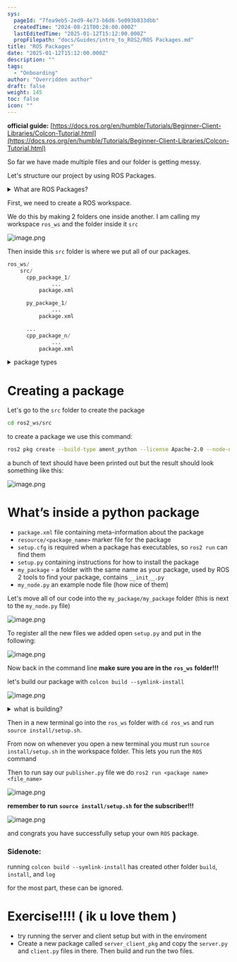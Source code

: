 ```yaml
---
sys:
  pageId: "7fea9eb5-2ed9-4e73-b6d6-5e093b833dbb"
  createdTime: "2024-08-21T00:28:00.000Z"
  lastEditedTime: "2025-01-12T15:12:00.000Z"
  propFilepath: "docs/Guides/intro_to_ROS2/ROS Packages.md"
title: "ROS Packages"
date: "2025-01-12T15:12:00.000Z"
description: ""
tags:
  - "Onboarding"
author: "Overridden author"
draft: false
weight: 145
toc: false
icon: ""
---
```


**official guide:** [https://docs.ros.org/en/humble/Tutorials/Beginner-Client-Libraries/Colcon-Tutorial.html](https://docs.ros.org/en/humble/Tutorials/Beginner-Client-Libraries/Colcon-Tutorial.html)

So far we have made multiple files and our folder is getting messy.

Let's structure our project by using ROS Packages.

<details>

<summary>What are ROS Packages?</summary>

ROS Packages are, as the name implies, packages of code that are highly sharable between ROS developers.

They consist of a folder, `package.xml` file, and source code

```python
      cpp_package_1/
		      ... imagine much code files here ..
          package.xml
```

</details>

First, we need to create a ROS workspace.

We do this by making 2 folders one inside another. I am calling my workspace `ros_ws` and the folder inside it `src`

![image.png](https://prod-files-secure.s3.us-west-2.amazonaws.com/d518164a-d88e-44d1-a4ee-3adb3bd8bce0/70706947-fd18-4537-a67b-e12946812d31/image.png?X-Amz-Algorithm=AWS4-HMAC-SHA256&X-Amz-Content-Sha256=UNSIGNED-PAYLOAD&X-Amz-Credential=ASIAZI2LB466VXBNV4K5%2F20250427%2Fus-west-2%2Fs3%2Faws4_request&X-Amz-Date=20250427T070747Z&X-Amz-Expires=3600&X-Amz-Security-Token=IQoJb3JpZ2luX2VjEL3%2F%2F%2F%2F%2F%2F%2F%2F%2F%2FwEaCXVzLXdlc3QtMiJGMEQCIGLaIch4yuDopcYF5UYInyV1%2FvPRkXs%2Bcn3tiLivCBTmAiAu7UtNrT4QFddAcwiPltPJmLHpNcneO3SkCujpQaAkzyr%2FAwhWEAAaDDYzNzQyMzE4MzgwNSIMVfbD6OELrLg918Q6KtwDZj3N3I4D%2BR7vHJ7%2BzJmEUHrUqYDE8jdwvcgdz96Urk6fBL5SPM6wEmgSTp1dYX8ZJxq0omY5ANdvgGW5kcY3ZrXUEKUM5Lv4AVT3M5qbb2meErS1micXLqtOjJXwpscnHi02SVUVAnJDqwOf7YqJ0dABkYIzdVzrhJ8%2BEOzTa%2F3Uv%2BgE1D7XZhagVWXpt9jjndgN5RdXi2jHkw8HwfEt1HO%2BVC%2B%2FbFd6pPe%2BQZxtMaB3hftcim7extYEV2cg87TWWJ5PasbWjqwkcxEo%2BpUnzBP1V2Y5%2BVmOaRB%2BrFyXeBjlq47sb9glQ8aSmyfq1WXdWIcvaVy7RnV3tqesU39Fk284hmS230x7ZExD75B0iAC%2F9h6C1tnnxWjVh7ORprcLXPRjGHIWGnqWUgQyg9UEcK3yihF8%2FUwEispG7KKFlUCzi3Ujv3GvVz%2BrIv92TBpUclpkrGUVhiPhPewuzkJ%2BVDa7it4YQpHvVARfzJhoOgzb%2Bd0nS%2BkgX1NkD9gllDuyHx98dgONNxgl4o9ioGNIAt6gjYIkKVs2VN24CaP9p2dI6FAH456SFk64GXO03oMPjdjsMfHVNgeLFcTi42Vz6yMYc48zL8ntm9kSkaxbaJqNsxHtpZ8lDaI3IgIw%2BOy2wAY6pgEB2A2jyT7L9uzYcVvwCJXkz7avVIxUFcXjRX%2BjRrywWIfFayh4sxp9v6EInjO4AdRfPXgDXuonSQh7DmotUYGqDzzAP6XDpz8ZGVBaTW0Ct2Q9KiltDkLSYWlxURDQ3E5abzbUHcy%2B36cWX2qeYQOhpUJB39XHRQpEH0JIwFAeIG2cvJeK6XJtbrA9FdHDjXsNL0T673rA9XKY%2FbI7JW2XeH9JVeVS&X-Amz-Signature=9b108e92ac4fa9a477ebdc745160de6c48c9f9ba06f8e1eab74db9d0368c4d8c&X-Amz-SignedHeaders=host&x-id=GetObject)

Then inside this `src` folder is where we put all of our packages.

```python
ros_ws/
    src/
      cpp_package_1/
		      ...
          package.xml

      py_package_1/
		      ...
          package.xml

      ...
      cpp_package_n/
		      ...
          package.xml

```

<details>

<summary>package types</summary>

packages can be either `C++` or python.

the intern file structure is different for each but for this guide we will stick to creating python packages

</details>

# Creating a package

Let's go to the `src` folder to create the package

```bash
cd ros2_ws/src
```

to create a package we use this command:

```bash
ros2 pkg create --build-type ament_python --license Apache-2.0 --node-name my_node my_package
```

a bunch of text should have been printed out but the result should look something like this:

![image.png](https://prod-files-secure.s3.us-west-2.amazonaws.com/d518164a-d88e-44d1-a4ee-3adb3bd8bce0/e6cf1e3f-8512-4a3e-b131-079f800bf3e8/image.png?X-Amz-Algorithm=AWS4-HMAC-SHA256&X-Amz-Content-Sha256=UNSIGNED-PAYLOAD&X-Amz-Credential=ASIAZI2LB466VXBNV4K5%2F20250427%2Fus-west-2%2Fs3%2Faws4_request&X-Amz-Date=20250427T070747Z&X-Amz-Expires=3600&X-Amz-Security-Token=IQoJb3JpZ2luX2VjEL3%2F%2F%2F%2F%2F%2F%2F%2F%2F%2FwEaCXVzLXdlc3QtMiJGMEQCIGLaIch4yuDopcYF5UYInyV1%2FvPRkXs%2Bcn3tiLivCBTmAiAu7UtNrT4QFddAcwiPltPJmLHpNcneO3SkCujpQaAkzyr%2FAwhWEAAaDDYzNzQyMzE4MzgwNSIMVfbD6OELrLg918Q6KtwDZj3N3I4D%2BR7vHJ7%2BzJmEUHrUqYDE8jdwvcgdz96Urk6fBL5SPM6wEmgSTp1dYX8ZJxq0omY5ANdvgGW5kcY3ZrXUEKUM5Lv4AVT3M5qbb2meErS1micXLqtOjJXwpscnHi02SVUVAnJDqwOf7YqJ0dABkYIzdVzrhJ8%2BEOzTa%2F3Uv%2BgE1D7XZhagVWXpt9jjndgN5RdXi2jHkw8HwfEt1HO%2BVC%2B%2FbFd6pPe%2BQZxtMaB3hftcim7extYEV2cg87TWWJ5PasbWjqwkcxEo%2BpUnzBP1V2Y5%2BVmOaRB%2BrFyXeBjlq47sb9glQ8aSmyfq1WXdWIcvaVy7RnV3tqesU39Fk284hmS230x7ZExD75B0iAC%2F9h6C1tnnxWjVh7ORprcLXPRjGHIWGnqWUgQyg9UEcK3yihF8%2FUwEispG7KKFlUCzi3Ujv3GvVz%2BrIv92TBpUclpkrGUVhiPhPewuzkJ%2BVDa7it4YQpHvVARfzJhoOgzb%2Bd0nS%2BkgX1NkD9gllDuyHx98dgONNxgl4o9ioGNIAt6gjYIkKVs2VN24CaP9p2dI6FAH456SFk64GXO03oMPjdjsMfHVNgeLFcTi42Vz6yMYc48zL8ntm9kSkaxbaJqNsxHtpZ8lDaI3IgIw%2BOy2wAY6pgEB2A2jyT7L9uzYcVvwCJXkz7avVIxUFcXjRX%2BjRrywWIfFayh4sxp9v6EInjO4AdRfPXgDXuonSQh7DmotUYGqDzzAP6XDpz8ZGVBaTW0Ct2Q9KiltDkLSYWlxURDQ3E5abzbUHcy%2B36cWX2qeYQOhpUJB39XHRQpEH0JIwFAeIG2cvJeK6XJtbrA9FdHDjXsNL0T673rA9XKY%2FbI7JW2XeH9JVeVS&X-Amz-Signature=53c76f0f88e2704e985cdad82195dc5ff3c197ed389f811b1b97fbe2d308683c&X-Amz-SignedHeaders=host&x-id=GetObject)

# What’s inside a python package

- `package.xml` file containing meta-information about the package
- `resource/<package_name>` marker file for the package
- `setup.cfg` is required when a package has executables, so `ros2 run` can find them
- `setup.py` containing instructions for how to install the package
- `my_package` - a folder with the same name as your package, used by ROS 2 tools to find your package, contains `__init__.py`
- `my_node.py` an example node file (how nice of them)

Let's move all of our code into the `my_package/my_package` folder (this is next to the `my_node.py` file)

![image.png](https://prod-files-secure.s3.us-west-2.amazonaws.com/d518164a-d88e-44d1-a4ee-3adb3bd8bce0/9ce58f11-0da9-4d3e-b86d-506a9685d378/image.png?X-Amz-Algorithm=AWS4-HMAC-SHA256&X-Amz-Content-Sha256=UNSIGNED-PAYLOAD&X-Amz-Credential=ASIAZI2LB466VXBNV4K5%2F20250427%2Fus-west-2%2Fs3%2Faws4_request&X-Amz-Date=20250427T070747Z&X-Amz-Expires=3600&X-Amz-Security-Token=IQoJb3JpZ2luX2VjEL3%2F%2F%2F%2F%2F%2F%2F%2F%2F%2FwEaCXVzLXdlc3QtMiJGMEQCIGLaIch4yuDopcYF5UYInyV1%2FvPRkXs%2Bcn3tiLivCBTmAiAu7UtNrT4QFddAcwiPltPJmLHpNcneO3SkCujpQaAkzyr%2FAwhWEAAaDDYzNzQyMzE4MzgwNSIMVfbD6OELrLg918Q6KtwDZj3N3I4D%2BR7vHJ7%2BzJmEUHrUqYDE8jdwvcgdz96Urk6fBL5SPM6wEmgSTp1dYX8ZJxq0omY5ANdvgGW5kcY3ZrXUEKUM5Lv4AVT3M5qbb2meErS1micXLqtOjJXwpscnHi02SVUVAnJDqwOf7YqJ0dABkYIzdVzrhJ8%2BEOzTa%2F3Uv%2BgE1D7XZhagVWXpt9jjndgN5RdXi2jHkw8HwfEt1HO%2BVC%2B%2FbFd6pPe%2BQZxtMaB3hftcim7extYEV2cg87TWWJ5PasbWjqwkcxEo%2BpUnzBP1V2Y5%2BVmOaRB%2BrFyXeBjlq47sb9glQ8aSmyfq1WXdWIcvaVy7RnV3tqesU39Fk284hmS230x7ZExD75B0iAC%2F9h6C1tnnxWjVh7ORprcLXPRjGHIWGnqWUgQyg9UEcK3yihF8%2FUwEispG7KKFlUCzi3Ujv3GvVz%2BrIv92TBpUclpkrGUVhiPhPewuzkJ%2BVDa7it4YQpHvVARfzJhoOgzb%2Bd0nS%2BkgX1NkD9gllDuyHx98dgONNxgl4o9ioGNIAt6gjYIkKVs2VN24CaP9p2dI6FAH456SFk64GXO03oMPjdjsMfHVNgeLFcTi42Vz6yMYc48zL8ntm9kSkaxbaJqNsxHtpZ8lDaI3IgIw%2BOy2wAY6pgEB2A2jyT7L9uzYcVvwCJXkz7avVIxUFcXjRX%2BjRrywWIfFayh4sxp9v6EInjO4AdRfPXgDXuonSQh7DmotUYGqDzzAP6XDpz8ZGVBaTW0Ct2Q9KiltDkLSYWlxURDQ3E5abzbUHcy%2B36cWX2qeYQOhpUJB39XHRQpEH0JIwFAeIG2cvJeK6XJtbrA9FdHDjXsNL0T673rA9XKY%2FbI7JW2XeH9JVeVS&X-Amz-Signature=48b24699c5937c5a6dbe141c15f2e9b2a8d3c1438b4a81deaf99fc37583b4b0a&X-Amz-SignedHeaders=host&x-id=GetObject)

To register all the new files we added open `setup.py` and put in the following:

![image.png](https://prod-files-secure.s3.us-west-2.amazonaws.com/d518164a-d88e-44d1-a4ee-3adb3bd8bce0/1cd7c262-4cae-4496-9d75-c178537d24a2/image.png?X-Amz-Algorithm=AWS4-HMAC-SHA256&X-Amz-Content-Sha256=UNSIGNED-PAYLOAD&X-Amz-Credential=ASIAZI2LB466VXBNV4K5%2F20250427%2Fus-west-2%2Fs3%2Faws4_request&X-Amz-Date=20250427T070747Z&X-Amz-Expires=3600&X-Amz-Security-Token=IQoJb3JpZ2luX2VjEL3%2F%2F%2F%2F%2F%2F%2F%2F%2F%2FwEaCXVzLXdlc3QtMiJGMEQCIGLaIch4yuDopcYF5UYInyV1%2FvPRkXs%2Bcn3tiLivCBTmAiAu7UtNrT4QFddAcwiPltPJmLHpNcneO3SkCujpQaAkzyr%2FAwhWEAAaDDYzNzQyMzE4MzgwNSIMVfbD6OELrLg918Q6KtwDZj3N3I4D%2BR7vHJ7%2BzJmEUHrUqYDE8jdwvcgdz96Urk6fBL5SPM6wEmgSTp1dYX8ZJxq0omY5ANdvgGW5kcY3ZrXUEKUM5Lv4AVT3M5qbb2meErS1micXLqtOjJXwpscnHi02SVUVAnJDqwOf7YqJ0dABkYIzdVzrhJ8%2BEOzTa%2F3Uv%2BgE1D7XZhagVWXpt9jjndgN5RdXi2jHkw8HwfEt1HO%2BVC%2B%2FbFd6pPe%2BQZxtMaB3hftcim7extYEV2cg87TWWJ5PasbWjqwkcxEo%2BpUnzBP1V2Y5%2BVmOaRB%2BrFyXeBjlq47sb9glQ8aSmyfq1WXdWIcvaVy7RnV3tqesU39Fk284hmS230x7ZExD75B0iAC%2F9h6C1tnnxWjVh7ORprcLXPRjGHIWGnqWUgQyg9UEcK3yihF8%2FUwEispG7KKFlUCzi3Ujv3GvVz%2BrIv92TBpUclpkrGUVhiPhPewuzkJ%2BVDa7it4YQpHvVARfzJhoOgzb%2Bd0nS%2BkgX1NkD9gllDuyHx98dgONNxgl4o9ioGNIAt6gjYIkKVs2VN24CaP9p2dI6FAH456SFk64GXO03oMPjdjsMfHVNgeLFcTi42Vz6yMYc48zL8ntm9kSkaxbaJqNsxHtpZ8lDaI3IgIw%2BOy2wAY6pgEB2A2jyT7L9uzYcVvwCJXkz7avVIxUFcXjRX%2BjRrywWIfFayh4sxp9v6EInjO4AdRfPXgDXuonSQh7DmotUYGqDzzAP6XDpz8ZGVBaTW0Ct2Q9KiltDkLSYWlxURDQ3E5abzbUHcy%2B36cWX2qeYQOhpUJB39XHRQpEH0JIwFAeIG2cvJeK6XJtbrA9FdHDjXsNL0T673rA9XKY%2FbI7JW2XeH9JVeVS&X-Amz-Signature=873577a4eb533e4a239311ff955a4e54cd3be747f42f6119fef3313757d93f22&X-Amz-SignedHeaders=host&x-id=GetObject)

Now back in the command line **make sure you are in the** **`ros_ws`** **folder!!!**

let's build our package with `colcon build --symlink-install`

![image.png](https://prod-files-secure.s3.us-west-2.amazonaws.com/d518164a-d88e-44d1-a4ee-3adb3bd8bce0/2f2a0d27-b173-48fd-b189-5f5c0ce65619/image.png?X-Amz-Algorithm=AWS4-HMAC-SHA256&X-Amz-Content-Sha256=UNSIGNED-PAYLOAD&X-Amz-Credential=ASIAZI2LB466VXBNV4K5%2F20250427%2Fus-west-2%2Fs3%2Faws4_request&X-Amz-Date=20250427T070747Z&X-Amz-Expires=3600&X-Amz-Security-Token=IQoJb3JpZ2luX2VjEL3%2F%2F%2F%2F%2F%2F%2F%2F%2F%2FwEaCXVzLXdlc3QtMiJGMEQCIGLaIch4yuDopcYF5UYInyV1%2FvPRkXs%2Bcn3tiLivCBTmAiAu7UtNrT4QFddAcwiPltPJmLHpNcneO3SkCujpQaAkzyr%2FAwhWEAAaDDYzNzQyMzE4MzgwNSIMVfbD6OELrLg918Q6KtwDZj3N3I4D%2BR7vHJ7%2BzJmEUHrUqYDE8jdwvcgdz96Urk6fBL5SPM6wEmgSTp1dYX8ZJxq0omY5ANdvgGW5kcY3ZrXUEKUM5Lv4AVT3M5qbb2meErS1micXLqtOjJXwpscnHi02SVUVAnJDqwOf7YqJ0dABkYIzdVzrhJ8%2BEOzTa%2F3Uv%2BgE1D7XZhagVWXpt9jjndgN5RdXi2jHkw8HwfEt1HO%2BVC%2B%2FbFd6pPe%2BQZxtMaB3hftcim7extYEV2cg87TWWJ5PasbWjqwkcxEo%2BpUnzBP1V2Y5%2BVmOaRB%2BrFyXeBjlq47sb9glQ8aSmyfq1WXdWIcvaVy7RnV3tqesU39Fk284hmS230x7ZExD75B0iAC%2F9h6C1tnnxWjVh7ORprcLXPRjGHIWGnqWUgQyg9UEcK3yihF8%2FUwEispG7KKFlUCzi3Ujv3GvVz%2BrIv92TBpUclpkrGUVhiPhPewuzkJ%2BVDa7it4YQpHvVARfzJhoOgzb%2Bd0nS%2BkgX1NkD9gllDuyHx98dgONNxgl4o9ioGNIAt6gjYIkKVs2VN24CaP9p2dI6FAH456SFk64GXO03oMPjdjsMfHVNgeLFcTi42Vz6yMYc48zL8ntm9kSkaxbaJqNsxHtpZ8lDaI3IgIw%2BOy2wAY6pgEB2A2jyT7L9uzYcVvwCJXkz7avVIxUFcXjRX%2BjRrywWIfFayh4sxp9v6EInjO4AdRfPXgDXuonSQh7DmotUYGqDzzAP6XDpz8ZGVBaTW0Ct2Q9KiltDkLSYWlxURDQ3E5abzbUHcy%2B36cWX2qeYQOhpUJB39XHRQpEH0JIwFAeIG2cvJeK6XJtbrA9FdHDjXsNL0T673rA9XKY%2FbI7JW2XeH9JVeVS&X-Amz-Signature=122a16b83288f9842720e7a5e2c37ac74cf604574bf600ac3198a3ff2f37a453&X-Amz-SignedHeaders=host&x-id=GetObject)

<details>

<summary>what is building?</summary>

if you are a CS major at Rose-Hulman you will learn the answer to this in CSSE132

but TLDR; is it combines all the code files into one program that can be run easily 

</details>

Then in a new terminal go into the `ros_ws` folder with `cd ros_ws` and run `source install/setup.sh`. 

From now on whenever you open a new terminal you must run `source install/setup.sh` in the workspace folder. This lets you run the `ROS` command

Then to run say our `publisher.py` file we do `ros2 run <package name> <file_name>`

![image.png](https://prod-files-secure.s3.us-west-2.amazonaws.com/d518164a-d88e-44d1-a4ee-3adb3bd8bce0/4f4b1219-3a44-4632-aa0a-ce3471699f59/image.png?X-Amz-Algorithm=AWS4-HMAC-SHA256&X-Amz-Content-Sha256=UNSIGNED-PAYLOAD&X-Amz-Credential=ASIAZI2LB466VXBNV4K5%2F20250427%2Fus-west-2%2Fs3%2Faws4_request&X-Amz-Date=20250427T070747Z&X-Amz-Expires=3600&X-Amz-Security-Token=IQoJb3JpZ2luX2VjEL3%2F%2F%2F%2F%2F%2F%2F%2F%2F%2FwEaCXVzLXdlc3QtMiJGMEQCIGLaIch4yuDopcYF5UYInyV1%2FvPRkXs%2Bcn3tiLivCBTmAiAu7UtNrT4QFddAcwiPltPJmLHpNcneO3SkCujpQaAkzyr%2FAwhWEAAaDDYzNzQyMzE4MzgwNSIMVfbD6OELrLg918Q6KtwDZj3N3I4D%2BR7vHJ7%2BzJmEUHrUqYDE8jdwvcgdz96Urk6fBL5SPM6wEmgSTp1dYX8ZJxq0omY5ANdvgGW5kcY3ZrXUEKUM5Lv4AVT3M5qbb2meErS1micXLqtOjJXwpscnHi02SVUVAnJDqwOf7YqJ0dABkYIzdVzrhJ8%2BEOzTa%2F3Uv%2BgE1D7XZhagVWXpt9jjndgN5RdXi2jHkw8HwfEt1HO%2BVC%2B%2FbFd6pPe%2BQZxtMaB3hftcim7extYEV2cg87TWWJ5PasbWjqwkcxEo%2BpUnzBP1V2Y5%2BVmOaRB%2BrFyXeBjlq47sb9glQ8aSmyfq1WXdWIcvaVy7RnV3tqesU39Fk284hmS230x7ZExD75B0iAC%2F9h6C1tnnxWjVh7ORprcLXPRjGHIWGnqWUgQyg9UEcK3yihF8%2FUwEispG7KKFlUCzi3Ujv3GvVz%2BrIv92TBpUclpkrGUVhiPhPewuzkJ%2BVDa7it4YQpHvVARfzJhoOgzb%2Bd0nS%2BkgX1NkD9gllDuyHx98dgONNxgl4o9ioGNIAt6gjYIkKVs2VN24CaP9p2dI6FAH456SFk64GXO03oMPjdjsMfHVNgeLFcTi42Vz6yMYc48zL8ntm9kSkaxbaJqNsxHtpZ8lDaI3IgIw%2BOy2wAY6pgEB2A2jyT7L9uzYcVvwCJXkz7avVIxUFcXjRX%2BjRrywWIfFayh4sxp9v6EInjO4AdRfPXgDXuonSQh7DmotUYGqDzzAP6XDpz8ZGVBaTW0Ct2Q9KiltDkLSYWlxURDQ3E5abzbUHcy%2B36cWX2qeYQOhpUJB39XHRQpEH0JIwFAeIG2cvJeK6XJtbrA9FdHDjXsNL0T673rA9XKY%2FbI7JW2XeH9JVeVS&X-Amz-Signature=22fa16752f3f401280993a39260756aa4b8c785e0393eebee758950f45c66ab4&X-Amz-SignedHeaders=host&x-id=GetObject)

**remember to run** **`source install/setup.sh`** **for the subscriber!!!**

![image.png](https://prod-files-secure.s3.us-west-2.amazonaws.com/d518164a-d88e-44d1-a4ee-3adb3bd8bce0/02121119-dad4-49ec-8356-c956108b4243/image.png?X-Amz-Algorithm=AWS4-HMAC-SHA256&X-Amz-Content-Sha256=UNSIGNED-PAYLOAD&X-Amz-Credential=ASIAZI2LB466VXBNV4K5%2F20250427%2Fus-west-2%2Fs3%2Faws4_request&X-Amz-Date=20250427T070747Z&X-Amz-Expires=3600&X-Amz-Security-Token=IQoJb3JpZ2luX2VjEL3%2F%2F%2F%2F%2F%2F%2F%2F%2F%2FwEaCXVzLXdlc3QtMiJGMEQCIGLaIch4yuDopcYF5UYInyV1%2FvPRkXs%2Bcn3tiLivCBTmAiAu7UtNrT4QFddAcwiPltPJmLHpNcneO3SkCujpQaAkzyr%2FAwhWEAAaDDYzNzQyMzE4MzgwNSIMVfbD6OELrLg918Q6KtwDZj3N3I4D%2BR7vHJ7%2BzJmEUHrUqYDE8jdwvcgdz96Urk6fBL5SPM6wEmgSTp1dYX8ZJxq0omY5ANdvgGW5kcY3ZrXUEKUM5Lv4AVT3M5qbb2meErS1micXLqtOjJXwpscnHi02SVUVAnJDqwOf7YqJ0dABkYIzdVzrhJ8%2BEOzTa%2F3Uv%2BgE1D7XZhagVWXpt9jjndgN5RdXi2jHkw8HwfEt1HO%2BVC%2B%2FbFd6pPe%2BQZxtMaB3hftcim7extYEV2cg87TWWJ5PasbWjqwkcxEo%2BpUnzBP1V2Y5%2BVmOaRB%2BrFyXeBjlq47sb9glQ8aSmyfq1WXdWIcvaVy7RnV3tqesU39Fk284hmS230x7ZExD75B0iAC%2F9h6C1tnnxWjVh7ORprcLXPRjGHIWGnqWUgQyg9UEcK3yihF8%2FUwEispG7KKFlUCzi3Ujv3GvVz%2BrIv92TBpUclpkrGUVhiPhPewuzkJ%2BVDa7it4YQpHvVARfzJhoOgzb%2Bd0nS%2BkgX1NkD9gllDuyHx98dgONNxgl4o9ioGNIAt6gjYIkKVs2VN24CaP9p2dI6FAH456SFk64GXO03oMPjdjsMfHVNgeLFcTi42Vz6yMYc48zL8ntm9kSkaxbaJqNsxHtpZ8lDaI3IgIw%2BOy2wAY6pgEB2A2jyT7L9uzYcVvwCJXkz7avVIxUFcXjRX%2BjRrywWIfFayh4sxp9v6EInjO4AdRfPXgDXuonSQh7DmotUYGqDzzAP6XDpz8ZGVBaTW0Ct2Q9KiltDkLSYWlxURDQ3E5abzbUHcy%2B36cWX2qeYQOhpUJB39XHRQpEH0JIwFAeIG2cvJeK6XJtbrA9FdHDjXsNL0T673rA9XKY%2FbI7JW2XeH9JVeVS&X-Amz-Signature=4cfe48031c3b7a8e42b2293d02d4f95c3df3e8314fc9203a9bbca1025238cfa4&X-Amz-SignedHeaders=host&x-id=GetObject)

and congrats you have successfully setup your own `ROS` package.

### Sidenote:

running `colcon build --symlink-install` has created other folder `build`, `install`, and `log`

for the most part, these can be ignored.

# Exercise!!!! ( ik u love them )

- try running the server and client setup but with in the enviroment
- Create a new package called `server_client_pkg` and copy the `server.py` and `client.py` files in there. Then build and run the two files.
